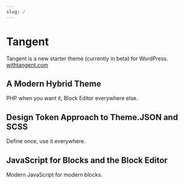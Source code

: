 ```yaml
---
slug: /
---
```


# Tangent

Tangent is a new starter theme (currently in beta) for WordPress.
[withtangent.com](https://withtangent.com)

## A Modern Hybrid Theme

PHP when you want it, Block Editor everywhere else.

## Design Token Approach to Theme.JSON and SCSS

Define once, use it everywhere.

## JavaScript for Blocks and the Block Editor

Modern JavaScript for modern blocks.
